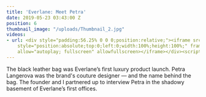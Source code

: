 ```yaml
---
title: 'Everlane: Meet Petra'
date: 2019-05-23 03:43:00 Z
position: 6
thumbnail_image: "/uploads/Thumbnail_2.jpg"
videos:
- url: <div style="padding:56.25% 0 0 0;position:relative;"><iframe src="https://player.vimeo.com/video/84509126?autoplay=1&title=0&byline=0&portrait=0"
    style="position:absolute;top:0;left:0;width:100%;height:100%;" frameborder="0"
    allow="autoplay; fullscreen" allowfullscreen></iframe></div><script src="https://player.vimeo.com/api/player.js"></script>
---
```


The black leather bag was Everlane’s first luxury product launch. Petra Langerova was the brand's couture designer — and the name behind the bag. The founder and I partnered up to interview Petra in the shadowy basement of Everlane’s first offices.